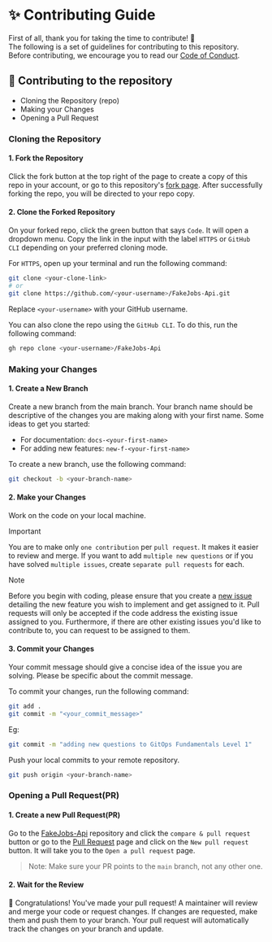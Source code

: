 <h1>✨ Contributing Guide</h1>

First of all, thank you for taking the time to contribute! 🎉<br>
The following is a set of guidelines for contributing to this repository.<br>
Before contributing, we encourage you to read our [Code of Conduct](https://github.com/rakshixh/FakeJobs-Api/blob/master/.github/CODE_OF_CONDUCT.md).

<h2>📝 Contributing to the repository</h2>

- Cloning the Repository (repo)
- Making your Changes
- Opening a Pull Request

### Cloning the Repository

#### 1. Fork the Repository

Click the fork button at the top right of the page to create a copy of this repo in your account, or go to this repository's [fork page](https://github.com/rakshixh/FakeJobs-Api/fork). After successfully forking the repo, you will be directed to your repo copy.

#### 2. Clone the Forked Repository

On your forked repo, click the green button that says `Code`. It will open a dropdown menu. Copy the link in the input with the label `HTTPS` or `GitHub CLI` depending on your preferred cloning mode.

For `HTTPS`, open up your terminal and run the following command:

```bash
git clone <your-clone-link>
# or
git clone https://github.com/<your-username>/FakeJobs-Api.git
```

Replace `<your-username>` with your GitHub username.<br>

You can also clone the repo using the `GitHub CLI`. To do this, run the following command:

```bash
gh repo clone <your-username>/FakeJobs-Api
```

### Making your Changes

#### 1. Create a New Branch

Create a new branch from the main branch. Your branch name should be descriptive of the changes you are making along with your first name. Some ideas to get you started:

- For documentation: `docs-<your-first-name>`
- For adding new features: `new-f-<your-first-name>`

To create a new branch, use the following command:

```bash
git checkout -b <your-branch-name>
```

#### 2. Make your Changes

Work on the code on your local machine.

> [!IMPORTANT]
> You are to make only `one contribution` per `pull request`. It makes it easier to review and merge. If you want to add `multiple new questions` or if you have solved `multiple issues`, create `separate pull requests` for each.

> [!NOTE]
> Before you begin with coding, please ensure that you create a [new issue](https://github.com/rakshixh/FakeJobs-Api/issues) detailing the new feature you wish to implement and get assigned to it. Pull requests will only be accepted if the code address the existing issue assigned to you. Furthermore, if there are other existing issues you'd like to contribute to, you can request to be assigned to them.

#### 3. Commit your Changes

Your commit message should give a concise idea of the issue you are solving. Please be specific about the commit message.

To commit your changes, run the following command:

```bash
git add .
git commit -m "<your_commit_message>"
```

Eg:

```bash
git commit -m "adding new questions to GitOps Fundamentals Level 1"
```

Push your local commits to your remote repository.

```bash
git push origin <your-branch-name>
```

### Opening a Pull Request(PR)

#### 1. Create a new Pull Request(PR)

Go to the [FakeJobs-Api](https://github.com/rakshixh/FakeJobs-Api) repository and click the `compare & pull request` button or go to the [Pull Request](https://github.com/rakshixh/FakeJobs-Api/pulls) page and click on the `New pull request` button. It will take you to the `Open a pull request` page.

> Note: Make sure your PR points to the `main` branch, not any other one.

#### 2. Wait for the Review

🎉 Congratulations! You've made your pull request! A maintainer will review and merge your code or request changes. If changes are requested, make them and push them to your branch. Your pull request will automatically track the changes on your branch and update.
